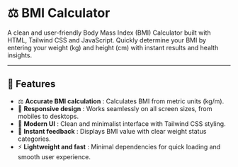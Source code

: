 # ⚖️ BMI Calculator

A clean and user-friendly Body Mass Index (BMI) Calculator built with HTML, Tailwind CSS and JavaScript. Quickly determine your BMI by entering your weight (kg) and height (cm) with instant results and health insights.

---

## 🚀 Features  
- ⚖️ **Accurate BMI calculation** : Calculates BMI from metric units (kg/m).  
- 📱 **Responsive design** : Works seamlessly on all screen sizes, from mobiles to desktops.  
- 🎨 **Modern UI** : Clean and minimalist interface with Tailwind CSS styling.  
- 🧩 **Instant feedback** : Displays BMI value with clear weight status categories.  
- ⚡ **Lightweight and fast** : Minimal dependencies for quick loading and smooth user experience.

